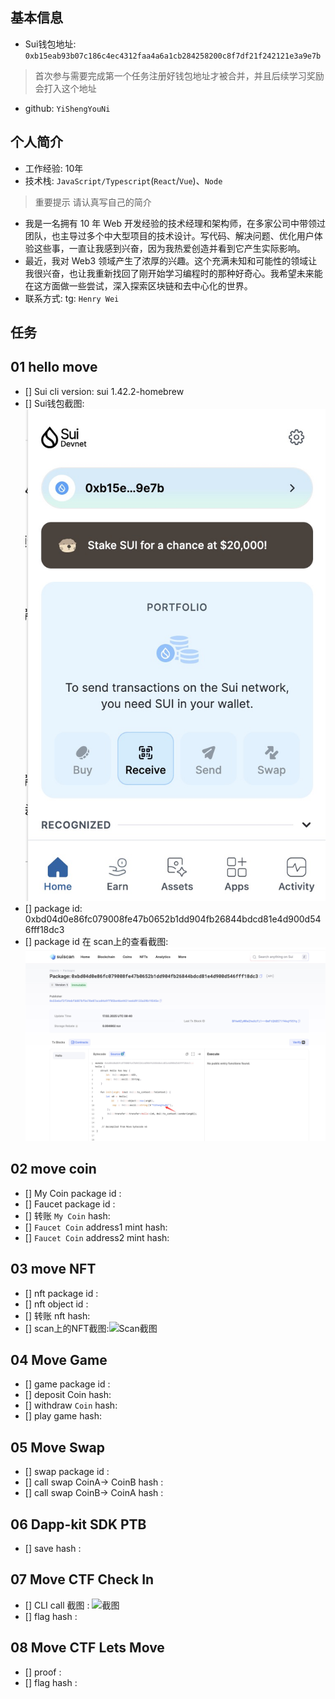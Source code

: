 ## 基本信息
- Sui钱包地址: `0xb15eab93b07c186c4ec4312faa4a6a1cb284258200c8f7df21f242121e3a9e7b`
> 首次参与需要完成第一个任务注册好钱包地址才被合并，并且后续学习奖励会打入这个地址
- github: `YiShengYouNi`

## 个人简介
- 工作经验: 10年
- 技术栈: `JavaScript/Typescript`(`React`/`Vue`)、`Node` 
> 重要提示 请认真写自己的简介
- 我是一名拥有 10 年 Web 开发经验的技术经理和架构师，在多家公司中带领过团队，也主导过多个中大型项目的技术设计。写代码、解决问题、优化用户体验这些事，一直让我感到兴奋，因为我热爱创造并看到它产生实际影响。 
- 最近，我对 Web3 领域产生了浓厚的兴趣。这个充满未知和可能性的领域让我很兴奋，也让我重新找回了刚开始学习编程时的那种好奇心。我希望未来能在这方面做一些尝试，深入探索区块链和去中心化的世界。
- 联系方式: tg: `Henry Wei` 

## 任务

##   01 hello move  
- [] Sui cli version: sui 1.42.2-homebrew
- [] Sui钱包截图: ![Sui钱包截图](./images/sui_wallet.jpg)
- [] package id: 0xbd04d0e86fc079008fe47b0652b1dd904fb26844bdcd81e4d900d546fff18dc3
- [] package id 在 scan上的查看截图:![Scan截图](./images/YiShengYouNi_contract.jpg)

##   02 move coin
- [] My Coin package id : 
- [] Faucet package id : 
- [] 转账 `My Coin` hash:
- [] `Faucet Coin` address1 mint hash:
- [] `Faucet Coin` address2 mint hash:

##   03 move NFT
- [] nft package id :
- [] nft object id : 
- [] 转账 nft  hash:
- [] scan上的NFT截图:![Scan截图](./images/你的图片地址)

##   04 Move Game
- [] game package id :
- [] deposit Coin hash:
- [] withdraw `Coin` hash:
- [] play game hash:

##   05 Move Swap
- [] swap package id :
- [] call swap CoinA-> CoinB  hash :
- [] call swap CoinB-> CoinA  hash :

##   06 Dapp-kit SDK PTB
- [] save hash :

##   07 Move CTF Check In
- [] CLI call 截图 : ![截图](./images/你的图片地址)
- [] flag hash :

##   08 Move CTF Lets Move
- [] proof : 
- [] flag hash :

